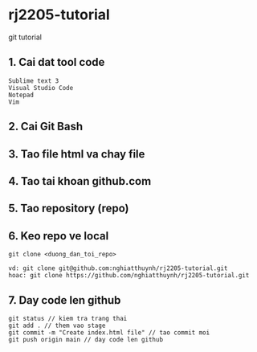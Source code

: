 # rj2205-tutorial
git tutorial

## 1. Cai dat tool code
    Sublime text 3
    Visual Studio Code
    Notepad
    Vim

## 2. Cai Git Bash

## 3. Tao file html va chay file

## 4. Tao tai khoan github.com

## 5. Tao repository (repo)

## 6. Keo repo ve local
    git clone <duong_dan_toi_repo>

    vd: git clone git@github.com:nghiatthuynh/rj2205-tutorial.git
    hoac: git clone https://github.com/nghiatthuynh/rj2205-tutorial.git

## 7. Day code len github
    git status // kiem tra trang thai
    git add . // them vao stage
    git commit -m "Create index.html file" // tao commit moi
    git push origin main // day code len github